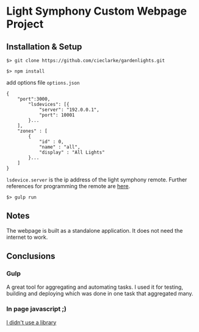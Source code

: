 # Light Symphony Custom Webpage Project

## Installation & Setup

```$> git clone https://github.com/cieclarke/gardenlights.git```

```$> npm install```

add options file ```options.json```

```
{
    "port":3000,
        "lsdevices": [{
            "server": "192.0.0.1",
            "port": 10001
        }...
    ],
    "zones" : [
        {
            "id" : 0,
            "name" : "all",
            "display" : "All Lights"
        }...
    ]
}
```

```lsdevice.server``` is the ip address of the light symphony remote. Further references for programming the remote are [here](https://lightsymphony.com/images/datasheets/Interfacing.pdf).

```$> gulp run```

## Notes

The webpage is built as a standalone application. It does not need the internet to work.

## Conclusions

### Gulp

A great tool for aggregating and automating tasks. I used it for testing, building and deploying which was done in one task that aggregated many.

### In page javascript ;)

[I didn't use a library](http://vanilla-js.com/)
